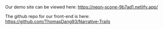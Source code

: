 Our demo site can be viewed here: https://neon-scone-9b7ad1.netlify.app/

The github repo for our front-end is here: https://github.com/ThomasDang93/Narrative-Trails

